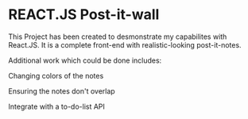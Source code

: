 # REACT.JS Post-it-wall

This Project has been created to desmonstrate my capabilites with React.JS.  It is a complete front-end with realistic-looking post-it-notes. 

Additional work which could be done includes: 

Changing colors of the notes

Ensuring the notes don't overlap

Integrate with a to-do-list API
